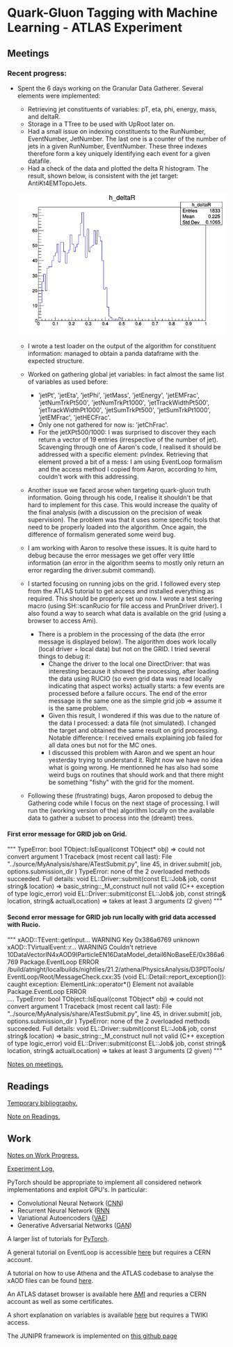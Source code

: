 # Quark-Gluon Tagging with Machine Learning - ATLAS Experiment
## Meetings
### Recent progress: 
* Spent the 6 days working on the Granular Data Gatherer. Several elements were implemented:
    * Retrieving jet constituents of variables: pT, eta, phi, energy, mass, and deltaR. 
    * Storage in a TTree to be used with UpRoot later on.
    * Had a small issue on indexing constituents to the RunNumber, EventNumber, JetNumber. The last one is a counter of the number of jets in a given RunNumber, EventNumber. These three indexes therefore form a key uniquely identifying each event for a given datafile. 
    * Had a check of the data and plotted the delta R histogram. The result, shown below, is consistent with the jet target: AntiKt4EMTopoJets.  
    
    <p float="center">
    <img src="Readme_Result/histdeltaR_jet_constituent.png" width="700" />
    </p>
    
    * I wrote a test loader on the output of the algorithm for constituent information: managed to obtain a panda dataframe with the expected structure.
    
    * Worked on gathering global jet variables: in fact almost the same list of variables as used before:
        * 'jetPt', 'jetEta', 'jetPhi', 'jetMass', 'jetEnergy', 'jetEMFrac',  'jetNumTrkPt500', 'jetNumTrkPt1000', 'jetTrackWidthPt500', 'jetTrackWidthPt1000', 'jetSumTrkPt500', 'jetSumTrkPt1000', 'jetEMFrac', 'jetHECFrac'.
        * Only one not gathered for now is:  'jetChFrac'.
        * For the jetXPt500/1000: I was surprised to discover they each return a vector of 19 entries (irrespective of the number of jet). Scavenging through one of Aaron's code, I realised it should be addressed with a specific element: pvIndex. Retrieving that element proved a bit of a mess: I am using EventLoop formalism and the access method I copied from Aaron, according to him, couldn't work with this addressing. 
    * Another issue we faced arose when targeting quark-gluon truth information. Going through his code, I realise it shouldn't be that hard to implement for this case. This would increase the quality of the final analysis (with a discussion on the precision of weak supervision). The problem was that it uses some specific tools that need to be properly loaded into the algorithm. Once again, the difference of formalism generated some weird bug.
    * I am working with Aaron to resolve these issues. It is quite hard to debug because the error messages we get offer very little information (an error in the algorithm seems to mostly only return an error regarding the driver.submit command).
    
    * I started focusing on running jobs on the grid. I followed every step from the ATLAS tutorial to get access and installed everything as required. This should be properly set up now. I wrote a test steering macro (using SH::scanRucio for file access and PrunDriver driver). I also found a way to search what data is available on the grid (using a browser to access Ami). 
        * There is a problem in the processing of the data (the error message is displayed below). The algorithm does work locally (local driver + local data) but not on the GRID. I tried several things to debug it:
            * Change the driver to the local one DirectDriver: that was interesting because it showed the processing, after loading the data using RUCIO (so even grid data was read locally indicating that aspect works) actually starts: a few events are processed before a failure occurs. The end of the error message is the same one as the simple grid job => assume it is the same problem. 
            * Given this result, I wondered if this was due to the nature of the data I processed: a data file (not simulated). I changed the target and obtained the same result on grid processing. Notable difference: I received emails explaining job failed for all data ones but not for the MC ones.
            * I discussed this problem with Aaron and we spent an hour yesterday trying to understand it. Right now we have no idea what is going wrong. He mentionned he has also had some weird bugs on routines that should work and that there might be something "fishy" with the grid for the moment. 
            
    * Following these (frustrating) bugs, Aaron proposed to debug the Gathering code while I focus on the next stage of processing. I will run the (working version of the) algorithm locally on the available data to gather a subset to process into the (dreamt) trees. 
                

#### First error message for GRID job on Grid. 
"""
TypeError: bool TObject::IsEqual(const TObject* obj) =>
could not convert argument 1
Traceback (most recent call last):
File "../source/MyAnalysis/share/ATestSubmit.py", line 45, in <module>
driver.submit( job, options.submission_dir )
TypeError: none of the 2 overloaded methods succeeded. Full details:
void EL::Driver::submit(const EL::Job& job, const string& location) =>
basic_string::_M_construct null not valid (C++ exception of type logic_error)
void EL::Driver::submit(const EL::Job& job, const string& location, string& actualLocation) =>
takes at least 3 arguments (2 given)
"""

#### Second error message for GRID job run locally with grid data accessed with Rucio. 
"""
xAOD::TEvent::getInput... WARNING Key 0x386a6769 unknown
xAOD::TVirtualEvent::r... WARNING Couldn't retrieve 10DataVectorIN4xAOD9IParticleEN16DataModel_detail6NoBaseEE/0x386a6769
Package.EventLoop        ERROR   /build/atnight/localbuilds/nightlies/21.2/athena/PhysicsAnalysis/D3PDTools/EventLoop/Root/MessageCheck.cxx:35 (void EL::Detail::report_exception()): caught exception: ElementLink::operator*() Element not available
Package.EventLoop        ERROR   
....
TypeError: bool TObject::IsEqual(const TObject* obj) =>
could not convert argument 1
Traceback (most recent call last):
File "../source/MyAnalysis/share/ATestSubmit.py", line 45, in <module>
driver.submit( job, options.submission_dir )
TypeError: none of the 2 overloaded methods succeeded. Full details:
void EL::Driver::submit(const EL::Job& job, const string& location) =>
basic_string::_M_construct null not valid (C++ exception of type logic_error)
void EL::Driver::submit(const EL::Job& job, const string& location, string& actualLocation) =>
takes at least 3 arguments (2 given)
"""



[Notes on meetings.](https://docs.google.com/document/d/1mPCNGwLqUHwPWRzEXwxDVAvANspSMXEBrSzKO49E8Ds/edit?usp=sharing)

## Readings
[Temporary bibliography.](https://docs.google.com/document/d/1T0P84bvZvcEdx9cvs6z_uXsKWNDNlzjyWbvqWfU1s5I/edit)

[Note on Readings.](https://docs.google.com/document/d/1u7orIhStgtNy6GY1Ix_eOC2UjRiMTey7CkkDW5u7Oxg/edit?usp=sharing)

## Work
[Notes on Work Progress.](https://docs.google.com/document/d/1REFWLDmTNmnLVJMIwqeWt13o8EeNrBTAoQybtgy6I2A/edit?usp=sharing)

[Experiment Log.](https://docs.google.com/spreadsheets/d/1Yu8Fxa3OA3b5M0SDpXkCFffr_e0Qvg-HA2QqpyZvl-I/edit?usp=sharing)

PyTorch should be appropriate to implement all considered network implementations and exploit GPU's. In particular:
* Convolutional Neural Network ([CNN](https://pytorch.org/tutorials/beginner/blitz/cifar10_tutorial.html))
* Recurrent Neural Network ([RNN](https://pytorch.org/tutorials/intermediate/char_rnn_classification_tutorial.html)
* Variational Autoencoders ([VAE](https://pyro.ai/examples/vae.html))
* Generative Adversarial Networks ([GAN](https://pytorch.org/tutorials/beginner/dcgan_faces_tutorial.html))

A larger list of tutorials for [PyTorch](https://pytorch.org/tutorials/). 

A general tutorial on EventLoop is accessible [here](https://twiki.cern.ch/twiki/bin/viewauth/AtlasProtected/EventLoop#Grid_Driver) but requires a CERN account.

A tutorial on how to use Athena and the ATLAS codebase to analyse the xAOD files can be found [here](https://atlassoftwaredocs.web.cern.ch/ABtutorial/alg_basic_intro/).

An ATLAS dataset browser is available here [AMI](https://ami.in2p3.fr) and requries a CERN account as well as some certificates. 

A short explanation on variables is available [here](https://twiki.cern.ch/twiki/bin/viewauth/AtlasProtected/Run2JetMoments) but requires a TWIKI access. 

The JUNIPR framework is implemented on [this github page](https://github.com/andersjohanandreassen/JUNIPR)
